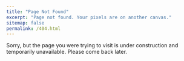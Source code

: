 ```yaml
---
title: "Page Not Found"
excerpt: "Page not found. Your pixels are on another canvas."
sitemap: false
permalink: /404.html
---
```


Sorry, but the page you were trying to visit is under construction and temporarily unavailable.
Please come back later.
